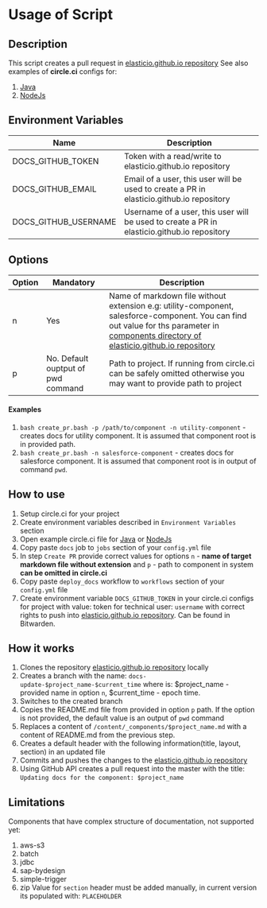 # Usage of Script

## Description
This script creates a pull request in [elasticio.github.io repository](https://github.com/elasticio/elasticio.github.io) 
See also examples of **circle.ci** configs for:
1. [Java](circle_java.yml)
2. [NodeJs](node_java.yml)

## Environment Variables
| Name                 | Description                                                                              |
|----------------------|------------------------------------------------------------------------------------------|
| DOCS_GITHUB_TOKEN    | Token with a read/write to elasticio.github.io repository                                  |
| DOCS_GITHUB_EMAIL    | Email of a user, this user will be used to create a PR in elasticio.github.io repository     |
| DOCS_GITHUB_USERNAME | Username of a user, this user will be used to create a PR in  elasticio.github.io repository |

## Options
| Option | Mandatory                          | Description                                                                                                                                                                                                                                                                  |
|--------|------------------------------------|------------------------------------------------------------------------------------------------------------------------------------------------------------------------------------------------------------------------------------------------------------------------------|
| n      | Yes                                | Name of markdown file without extension e.g: utility-component, salesforce-component. You can find out value for ths parameter in [components directory of elasticio.github.io repository](https://github.com/elasticio/elasticio.github.io/tree/master/content/_components) |
| p      | No. Default ouptput of pwd command | Path to project. If running from circle.ci can be safely omitted otherwise you may want to provide path to project                                                                                                                                                           |
#### Examples
1) `bash create_pr.bash -p /path/to/component -n utility-component` - creates docs for utility component. It is assumed that component root is in provided path.
2) `bash create_pr.bash -n salesforce-component` - creates docs for salesforce component. It is assumed that component root is in output of command `pwd`.

## How to use
1) Setup circle.ci for your project
2) Create environment variables described in `Environment Variables` section
3) Open example circle.ci file for [Java](circle_java.yml) or [NodeJs](node_java.yml)
4) Copy paste `docs` job to `jobs` section of your `config.yml` file
5) In step `Create PR` provide correct values for options `n` - **name of target markdown file without extension** and `p` - path to component in system **can be omitted in circle.ci**
6) Copy paste `deploy_docs` workflow to `workflows` section of your `config.yml` file
7) Create environment variable `DOCS_GITHUB_TOKEN` in your circle.ci configs for project with value: token for technical user: `username`  with correct rights to push into [elasticio.github.io repository](https://github.com/elasticio/elasticio.github.io). Can be found in Bitwarden.

## How it works
1) Clones the repository [elasticio.github.io repository](https://github.com/elasticio/elasticio.github.io) locally
2) Creates a branch with the name: `docs-update-$project_name-$current_time` where is: $project_name - provided name in option `n`, $current_time - epoch time.
3) Switches to the created branch
4) Copies the README.md file from provided in option `p` path.  If the option is not provided, the default value is an output of `pwd` command
5) Replaces a content of `/content/_components/$project_name.md` with a content of README.md from the previous step.
6) Creates a default header with the following information(title, layout, section) in an updated file
7) Commits and pushes the changes to the [elasticio.github.io repository](https://github.com/elasticio/elasticio.github.io)
8) Using GitHub API creates a pull request into the master with the title: `Updating docs for the component: $project_name`

## Limitations
Components that have complex structure of documentation, not supported yet:
1) aws-s3
2) batch
3) jdbc
4) sap-bydesign
5) simple-trigger
6) zip
Value for `section` header must be added manually, in current version its populated with: `PLACEHOLDER`
